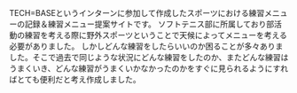 TECH=BASEというインターンに参加して作成したスポーツにおける練習メニューの記録＆練習メニュー提案サイトです。
ソフトテニス部に所属しており部活動の練習を考える際に野外スポーツということで天候によってメニューを考える必要がありました。
しかしどんな練習をしたらいいのか困ることが多々ありました。そこで過去で同じような状況にどんな練習をしたのか、またどんな練習は
うまくいき、どんな練習がうまくいかなかったのかをすぐに見られるようにすればとても便利だと考え作成しました。

